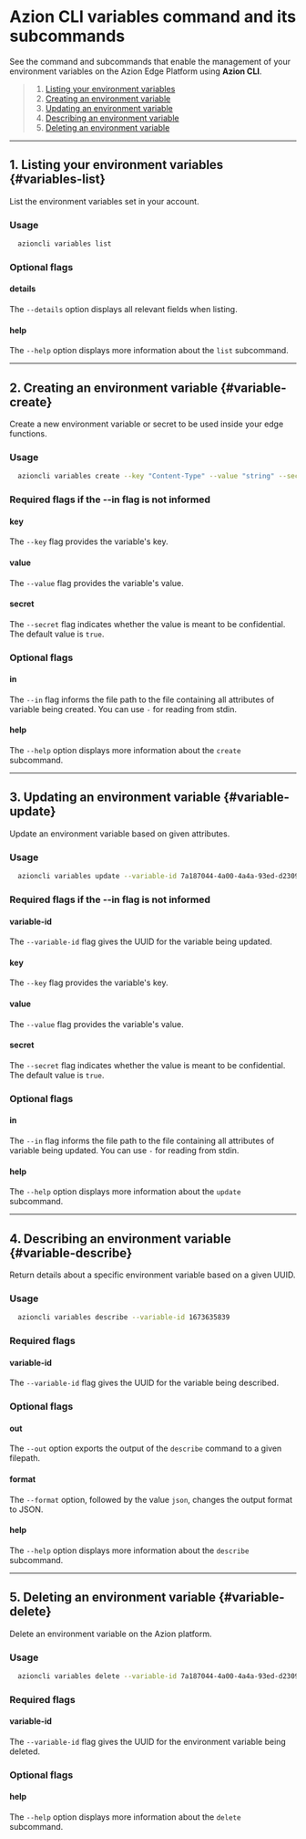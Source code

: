 # Azion CLI variables command and its subcommands

See the command and subcommands that enable the management of your environment variables on the Azion Edge Platform using **Azion CLI**.

> 1. [Listing your environment variables](#variables-list)
> 2. [Creating an environment variable](#variable-create)
> 3. [Updating an environment variable](#variable-update)
> 4. [Describing an environment variable](#variable-describe)
> 5. [Deleting an environment variable](#variable-delete)

---

## 1. Listing your environment variables {#variables-list}

List the environment variables set in your account.

### Usage

```bash
  azioncli variables list
```

### Optional flags

#### details

The `--details` option displays all relevant fields when listing.

#### help

The `--help` option displays more information about the `list` subcommand.

---

## 2. Creating an environment variable {#variable-create}

Create a new environment variable or secret to be used inside your edge functions.

### Usage

```bash
  azioncli variables create --key "Content-Type" --value "string" --secret false
```

### Required flags if the --in flag is not informed

#### key

The `--key` flag provides the variable's key.

#### value

The `--value` flag provides the variable's value.

#### secret

The `--secret` flag indicates whether the value is meant to be confidential. The default value is `true`.

### Optional flags

#### in

The `--in` flag informs the file path to the file containing all attributes of variable being created. You can use `-` for reading from stdin.

#### help

The `--help` option displays more information about the `create` subcommand.

---

## 3. Updating an environment variable {#variable-update}

Update an environment variable based on given attributes.

### Usage

```bash
  azioncli variables update --variable-id 7a187044-4a00-4a4a-93ed-d2309004019201909321f3 --key 'Content-Type' --value 'json' --secret false
```

### Required flags if the --in flag is not informed

#### variable-id

The `--variable-id` flag gives the UUID for the variable being updated.

#### key

The `--key` flag provides the variable's key.

#### value

The `--value` flag provides the variable's value.

#### secret

The `--secret` flag indicates whether the value is meant to be confidential. The default value is `true`.

### Optional flags

#### in

The `--in` flag informs the file path to the file containing all attributes of variable being updated. You can use `-` for reading from stdin.

#### help

The `--help` option displays more information about the `update` subcommand.

---

## 4. Describing an environment variable {#variable-describe}

Return details about a specific environment variable based on a given UUID.

### Usage

```bash
  azioncli variables describe --variable-id 1673635839
```

### Required flags

#### variable-id

The `--variable-id` flag gives the UUID for the variable being described.

### Optional flags

#### out

The `--out` option exports the output of the `describe` command to a given filepath.

#### format

The `--format` option, followed by the value `json`, changes the output format to JSON.

#### help

The `--help` option displays more information about the `describe` subcommand.

---

## 5. Deleting an environment variable {#variable-delete}

Delete an environment variable on the Azion platform.

### Usage

```bash
  azioncli variables delete --variable-id 7a187044-4a00-4a4a-93ed-d230900423221f3
```

### Required flags

#### variable-id

The `--variable-id` flag gives the UUID for the environment variable being deleted.

### Optional flags

#### help

The `--help` option displays more information about the `delete` subcommand.
